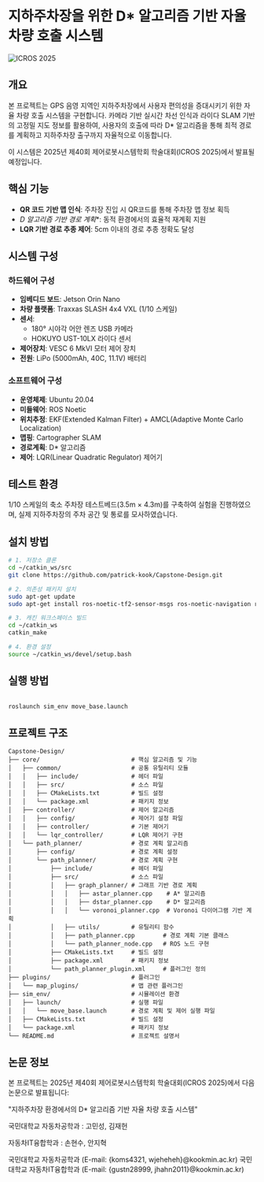 # 지하주차장을 위한 D* 알고리즘 기반 자율 차량 호출 시스템

![ICROS 2025](https://img.shields.io/badge/ICROS-2025-blue)

## 개요

본 프로젝트는 GPS 음영 지역인 지하주차장에서 사용자 편의성을 증대시키기 위한 자율 차량 호출 시스템을 구현합니다. 카메라 기반 실시간 차선 인식과 라이다 SLAM 기반의 고정밀 지도 정보를 활용하여, 사용자의 호출에 따라 D* 알고리즘을 통해 최적 경로를 계획하고 지하주차장 출구까지 자율적으로 이동합니다.

이 시스템은 2025년 제40회 제어로봇시스템학회 학술대회(ICROS 2025)에서 발표될 예정입니다.

## 핵심 기능

- **QR 코드 기반 맵 인식**: 주차장 진입 시 QR코드를 통해 주차장 맵 정보 획득
- **D* 알고리즘 기반 경로 계획**: 동적 환경에서의 효율적 재계획 지원
- **LQR 기반 경로 추종 제어**: 5cm 이내의 경로 추종 정확도 달성

## 시스템 구성

### 하드웨어 구성
- **임베디드 보드**: Jetson Orin Nano
- **차량 플랫폼**: Traxxas SLASH 4x4 VXL (1/10 스케일)
- **센서**:
  - 180° 시야각 어안 렌즈 USB 카메라
  - HOKUYO UST-10LX 라이다 센서
- **제어장치**: VESC 6 MkVI 모터 제어 장치
- **전원**: LiPo (5000mAh, 40C, 11.1V) 배터리

### 소프트웨어 구성
- **운영체제**: Ubuntu 20.04
- **미들웨어**: ROS Noetic
- **위치추정**: EKF(Extended Kalman Filter) + AMCL(Adaptive Monte Carlo Localization)
- **맵핑**: Cartographer SLAM
- **경로계획**: D* 알고리즘
- **제어**: LQR(Linear Quadratic Regulator) 제어기

## 테스트 환경

1/10 스케일의 축소 주차장 테스트베드(3.5m × 4.3m)를 구축하여 실험을 진행하였으며, 실제 지하주차장의 주차 공간 및 통로를 모사하였습니다.

## 설치 방법

```bash
# 1. 저장소 클론
cd ~/catkin_ws/src
git clone https://github.com/patrick-kook/Capstone-Design.git

# 2. 의존성 패키지 설치
sudo apt-get update
sudo apt-get install ros-noetic-tf2-sensor-msgs ros-noetic-navigation ros-noetic-robot-localization

# 3. 캐킨 워크스페이스 빌드
cd ~/catkin_ws
catkin_make

# 4. 환경 설정
source ~/catkin_ws/devel/setup.bash
```

## 실행 방법

```bash

roslaunch sim_env move_base.launch

```

## 프로젝트 구조

```
Capstone-Design/
├── core/                          # 핵심 알고리즘 및 기능
│   ├── common/                    # 공통 유틸리티 모듈
│   │   ├── include/               # 헤더 파일
│   │   ├── src/                   # 소스 파일
│   │   ├── CMakeLists.txt         # 빌드 설정
│   │   └── package.xml            # 패키지 정보
│   ├── controller/                # 제어 알고리즘
│   │   ├── config/                # 제어기 설정 파일
│   │   ├── controller/            # 기본 제어기
│   │   └── lqr_controller/        # LQR 제어기 구현
│   └── path_planner/              # 경로 계획 알고리즘
│       ├── config/                # 경로 계획 설정
│       └── path_planner/          # 경로 계획 구현
│           ├── include/           # 헤더 파일
│           ├── src/               # 소스 파일
│           │   ├── graph_planner/ # 그래프 기반 경로 계획
│           │   │   ├── astar_planner.cpp    # A* 알고리즘
│           │   │   ├── dstar_planner.cpp    # D* 알고리즘
│           │   │   └── voronoi_planner.cpp  # Voronoi 다이어그램 기반 계획
│           │   ├── utils/         # 유틸리티 함수
│           │   ├── path_planner.cpp        # 경로 계획 기본 클래스
│           │   └── path_planner_node.cpp   # ROS 노드 구현
│           ├── CMakeLists.txt     # 빌드 설정
│           ├── package.xml        # 패키지 정보
│           └── path_planner_plugin.xml     # 플러그인 정의
├── plugins/                       # 플러그인
│   └── map_plugins/               # 맵 관련 플러그인
├── sim_env/                       # 시뮬레이션 환경
│   ├── launch/                    # 실행 파일
│   │   └── move_base.launch       # 경로 계획 및 제어 실행 파일
│   ├── CMakeLists.txt             # 빌드 설정
│   └── package.xml                # 패키지 정보
└── README.md                      # 프로젝트 설명서
```

## 논문 정보

본 프로젝트는 2025년 제40회 제어로봇시스템학회 학술대회(ICROS 2025)에서 다음 논문으로 발표됩니다:

"지하주차장 환경에서의 D* 알고리즘 기반 자율 차량 호출 시스템"  

국민대학교 자동차공학과 :
고민성, 김재헌   

자동차IT융합학과 : 
손현수, 안지혁

국민대학교 자동차공학과 (E-mail: {koms4321, wjeheheh}@kookmin.ac.kr)
국민대학교 자동차IT융합학과 (E-mail: {gustn28999, jhahn2011}@kookmin.ac.kr)
